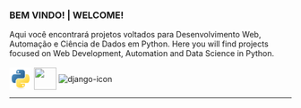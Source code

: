 <h3>BEM VINDO! | WELCOME!</h3> 
Aqui você encontrará projetos voltados para Desenvolvimento Web, Automação e Ciência de Dados em Python. <n/>
Here you will find projects focused on Web Development, Automation and Data Science in Python.

<div style="display: inline_block"><br>
  <img align="center" alt="Python-icon" height="40" width="40" src="https://raw.githubusercontent.com/devicons/devicon/master/icons/python/python-original.svg">
  <img align="center" height="40" width="40" src="https://user-images.githubusercontent.com/63022500/206724462-55992e1c-cd69-4551-8ad9-d83c0b5e0ade.svg">
  <img align="center" alt="django-icon" height="40" width="40" src="https://user-images.githubusercontent.com/63022500/206723897-12754edc-a04c-42f5-935b-0bc7b9776ffa.svg">  
</div>
<hr />


